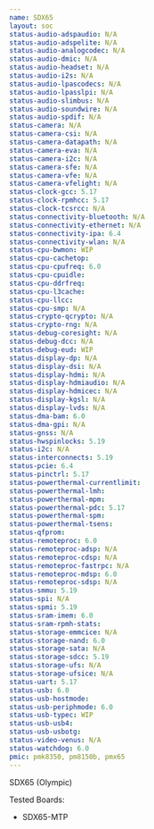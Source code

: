 ```yaml
---
name: SDX65
layout: soc
status-audio-adspaudio: N/A
status-audio-adspelite: N/A
status-audio-analogcodec: N/A
status-audio-dmic: N/A
status-audio-headset: N/A
status-audio-i2s: N/A
status-audio-lpascodecs: N/A
status-audio-lpasslpi: N/A
status-audio-slimbus: N/A
status-audio-soundwire: N/A
status-audio-spdif: N/A
status-camera: N/A
status-camera-csi: N/A
status-camera-datapath: N/A
status-camera-eva: N/A
status-camera-i2c: N/A
status-camera-sfe: N/A
status-camera-vfe: N/A
status-camera-vfelight: N/A
status-clock-gcc: 5.17
status-clock-rpmhcc: 5.17
status-clock-tcsrcc: N/A
status-connectivity-bluetooth: N/A
status-connectivity-ethernet: N/A
status-connectivity-ipa: 6.4
status-connectivity-wlan: N/A
status-cpu-bwmon: WIP
status-cpu-cachetop:
status-cpu-cpufreq: 6.0
status-cpu-cpuidle:
status-cpu-ddrfreq:
status-cpu-l3cache:
status-cpu-llcc:
status-cpu-smp: N/A
status-crypto-qcrypto: N/A
status-crypto-rng: N/A
status-debug-coresight: N/A
status-debug-dcc: N/A
status-debug-eud: WIP
status-display-dp: N/A
status-display-dsi: N/A
status-display-hdmi: N/A
status-display-hdmiaudio: N/A
status-display-hdmicec: N/A
status-display-kgsl: N/A
status-display-lvds: N/A
status-dma-bam: 6.0
status-dma-gpi: N/A
status-gnss: N/A
status-hwspinlocks: 5.19
status-i2c: N/A
status-interconnects: 5.19
status-pcie: 6.4
status-pinctrl: 5.17
status-powerthermal-currentlimit:
status-powerthermal-lmh:
status-powerthermal-mpm:
status-powerthermal-pdc: 5.17
status-powerthermal-spm:
status-powerthermal-tsens:
status-qfprom:
status-remoteproc: 6.0
status-remoteproc-adsp: N/A
status-remoteproc-cdsp: N/A
status-remoteproc-fastrpc: N/A
status-remoteproc-mdsp: 6.0
status-remoteproc-sdsp: N/A
status-smmu: 5.19
status-spi: N/A
status-spmi: 5.19
status-sram-imem: 6.0
status-sram-rpmh-stats:
status-storage-emmcice: N/A
status-storage-nand: 6.0
status-storage-sata: N/A
status-storage-sdcc: 5.19
status-storage-ufs: N/A
status-storage-ufsice: N/A
status-uart: 5.17
status-usb: 6.0
status-usb-hostmode:
status-usb-periphmode: 6.0
status-usb-typec: WIP
status-usb-usb4:
status-usb-usbotg:
status-video-venus: N/A
status-watchdog: 6.0
pmic: pmk8350, pm8150b, pmx65
---
```

SDX65 (Olympic)

Tested Boards:
- SDX65-MTP
